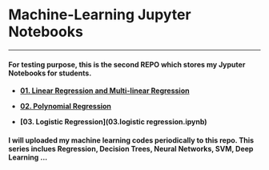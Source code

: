 # Machine-Learning Jupyter Notebooks
---
#### For testing purpose, this is the second REPO which stores my Jyputer Notebooks for students.
  
  * **[01. Linear Regression and Multi-linear Regression](https://github.com/CFSun/Machine_Learning/blob/master/01.%20Linear%20Regression%20and%20Multi-linear%20Regression.ipynb )**
 
 * **[02. Polynomial Regression](https://github.com/CFSun/Machine_Learning/blob/master/02.%20Polynomial%20Regression.ipynb)**
 
 * **[03. Logistic Regression](03.logistic regression.ipynb)**
 
 
 #### I will uploaded my machine learning codes periodically to this repo. This series inclues Regression, Decision Trees, Neural Networks, SVM, Deep Learning ... 
